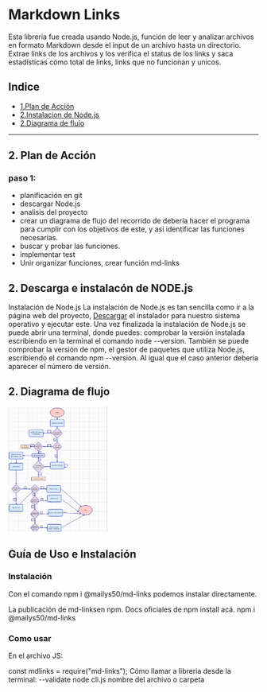 # Markdown Links

Esta libreria fue creada usando Node.js,  función de leer y analizar archivos en formato Markdown desde el input de un archivo hasta un directorio. Extrae links de los archivos y los verifica el status de los links y saca estadísticas cómo total de links, links que no funcionan y unicos.

## Indice
* [1.Plan de Acción](#1-Plan-de-Acción)
* [2.Instalacion de Node.js](#1-Diagrama-de-flujo)
* [2.Diagrama de flujo](#1-Diagrama-de-flujo)
***
## 2. Plan de Acción
### paso 1:
* planificación en git 
* descargar Node.js
* analisis del proyecto
* crear un diagrama de flujo del recorrido de debería hacer el programa para cumplir con los objetivos de este, y asi identificar las funciones necesarias.
* buscar y probar las funciones.
* implementar test
* Unir organizar funciones, crear función md-links

## 2. Descarga e instalacón de NODE.js
Instalación de Node.js
La instalación de Node.js es tan sencilla como ir a la página web del proyecto, [Descargar](https://nodejs.org/en/) el instalador para nuestro sistema operativo y ejecutar este.
Una vez finalizada la instalación de Node.js se puede abrir una terminal, donde puedes:
 comprobar la versión instalada escribiendo en la terminal el comando node --version. También se puede comprobar la versión de npm, el gestor de paquetes que utiliza Node.js, escribiendo el comando npm --version. Al igual que el caso anterior debería aparecer el número de versión. 

## 2. Diagrama de flujo
<img src= "./img/diagrama de flujo.png" alt="titulo" width="200"/>

## Guía de Uso e Instalación
### Instalación
Con el comando npm i @mailys50/md-links podemos instalar directamente.

La publicación de md-linksen npm.
Docs oficiales de npm install acá.
npm i @mailys50/md-links

### Como usar
En el archivo JS:

const mdlinks = require("md-links");
Cómo llamar a libreria desde la terminal:
--validate
node cli.js nombre del archivo o carpeta 